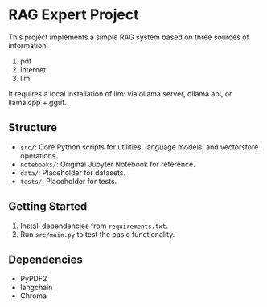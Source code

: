 # RAG Expert Project

This project implements a simple RAG system based on three sources of information:
1. pdf
2. internet
3. llm

It requires a local installation of llm: via ollama server, ollama api, or llama.cpp + gguf.

## Structure
- `src/`: Core Python scripts for utilities, language models, and vectorstore operations.
- `notebooks/`: Original Jupyter Notebook for reference.
- `data/`: Placeholder for datasets.
- `tests/`: Placeholder for tests.

## Getting Started
1. Install dependencies from `requirements.txt`.
2. Run `src/main.py` to test the basic functionality.

## Dependencies
- PyPDF2
- langchain
- Chroma
